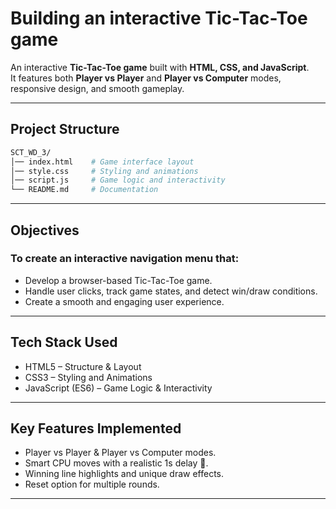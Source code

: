 # Building an interactive Tic-Tac-Toe game

An interactive **Tic-Tac-Toe game** built with **HTML, CSS, and JavaScript**.  
It features both **Player vs Player** and **Player vs Computer** modes, responsive design, and smooth gameplay.

---

## Project Structure

```bash
SCT_WD_3/
│── index.html    # Game interface layout
│── style.css     # Styling and animations
│── script.js     # Game logic and interactivity
└── README.md     # Documentation
```

---

## Objectives

### To create an interactive navigation menu that:

- Develop a browser-based Tic-Tac-Toe game.
- Handle user clicks, track game states, and detect win/draw conditions.
- Create a smooth and engaging user experience.

---

## Tech Stack Used

- HTML5 – Structure & Layout
- CSS3 – Styling and Animations
- JavaScript (ES6) – Game Logic & Interactivity

---

## Key Features Implemented

- Player vs Player & Player vs Computer modes.
- Smart CPU moves with a realistic 1s delay 🤖.
- Winning line highlights and unique draw effects.
- Reset option for multiple rounds.

---
